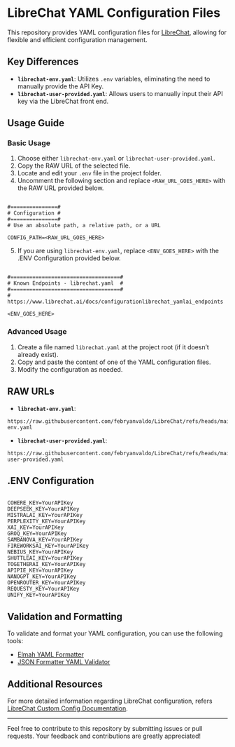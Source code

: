 # LibreChat YAML Configuration Files

This repository provides YAML configuration files for [LibreChat](https://www.librechat.ai/), allowing for flexible and efficient configuration management.

## Key Differences

- **`librechat-env.yaml`**: Utilizes `.env` variables, eliminating the need to manually provide the API Key.
- **`librechat-user-provided.yaml`**: Allows users to manually input their API key via the LibreChat front end.

## Usage Guide

### Basic Usage

1. Choose either `librechat-env.yaml` or `librechat-user-provided.yaml`.
2. Copy the RAW URL of the selected file.
3. Locate and edit your `.env` file in the project folder.
4. Uncomment the following section and replace `<RAW_URL_GOES_HERE>` with the RAW URL provided below.

```plaintext

#===============#
# Configuration #
#===============#
# Use an absolute path, a relative path, or a URL

CONFIG_PATH=<RAW_URL_GOES_HERE>

```
  
  5. If you are using `librechat-env.yaml`, replace `<ENV_GOES_HERE>` with the .ENV Configuration provided below.
     
```plaintext

#===================================#
# Known Endpoints - librechat.yaml  #
#===================================#
# https://www.librechat.ai/docs/configurationlibrechat_yamlai_endpoints

<ENV_GOES_HERE>

```

### Advanced Usage

1. Create a file named `librechat.yaml` at the project root (if it doesn’t already exist).
2. Copy and paste the content of one of the YAML configuration files.
3. Modify the configuration as needed.

## RAW URLs

- **`librechat-env.yaml`**:
```plaintext
https://raw.githubusercontent.com/febryanvaldo/LibreChat/refs/heads/main/librechat-env.yaml
```

- **`librechat-user-provided.yaml`**:
```plaintext
https://raw.githubusercontent.com/febryanvaldo/LibreChat/refs/heads/main/librechat-user-provided.yaml
```

## .ENV Configuration
```

COHERE_KEY=YourAPIKey
DEEPSEEK_KEY=YourAPIKey
MISTRALAI_KEY=YourAPIKey
PERPLEXITY_KEY=YourAPIKey
XAI_KEY=YourAPIKey
GROQ_KEY=YourAPIKey
SAMBANOVA_KEY=YourAPIKey
FIREWORKSAI_KEY=YourAPIKey
NEBIUS_KEY=YourAPIKey
SHUTTLEAI_KEY=YourAPIKey
TOGETHERAI_KEY=YourAPIKey
APIPIE_KEY=YourAPIKey
NANOGPT_KEY=YourAPIKey
OPENROUTER_KEY=YourAPIKey
REQUESTY_KEY=YourAPIKey
UNIFY_KEY=YourAPIKey

```

## Validation and Formatting

To validate and format your YAML configuration, you can use the following tools:

- [Elmah YAML Formatter](https://elmah.io/tools/yaml-formatter/)
- [JSON Formatter YAML Validator](https://jsonformatter.org/yaml-validator)

## Additional Resources

For more detailed information regarding LibreChat configuration, refers [LibreChat Custom Config Documentation](https://www.librechat.ai/docs/configuration).

---

Feel free to contribute to this repository by submitting issues or pull requests. Your feedback and contributions are greatly appreciated!
